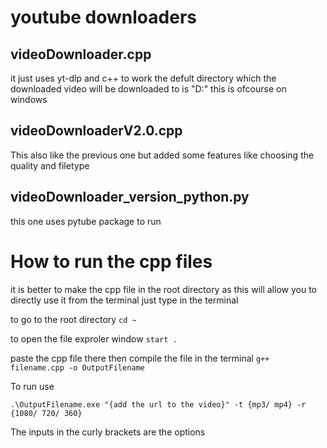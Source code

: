 # youtube downloaders

## videoDownloader.cpp

it just uses yt-dlp and c++ to work the defult directory which the downloaded video will be downloaded to is "D:\" this is ofcourse on windows

## videoDownloaderV2.0.cpp

This also like the previous one but added some features like choosing the quality and filetype

## videoDownloader_version_python.py

this one uses pytube package to run

# How to run the cpp files

it is better to make the cpp file in the root directory as this will allow you to directly use it from the terminal
just type in the terminal

to go to the root directory
`cd ~`

to open the file exproler window
`start .`

paste the cpp file there then compile the file in the terminal
`g++ filename.cpp -o OutputFilename`

To run use

`.\OutputFilename.exe "{add the url to the video}" -t {mp3/ mp4} -r {1080/ 720/ 360}`

The inputs in the curly brackets are the options
